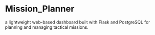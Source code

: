 # Mission_Planner
a lightweight web-based dashboard built with Flask and PostgreSQL for planning and managing tactical missions.
